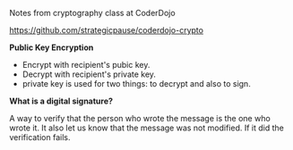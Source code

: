Notes from cryptography class at CoderDojo

https://github.com/strategicpause/coderdojo-crypto

**Public Key Encryption**
*  Encrypt with recipient's pubic key.
*  Decrypt with recipient's private key.
*  private key is used for two things: to decrypt and also to sign.

**What is a digital signature?**

A way to verify that the person who wrote the message is the one who wrote it.
It also let us know that the message was not modified. If it did the verification fails.
